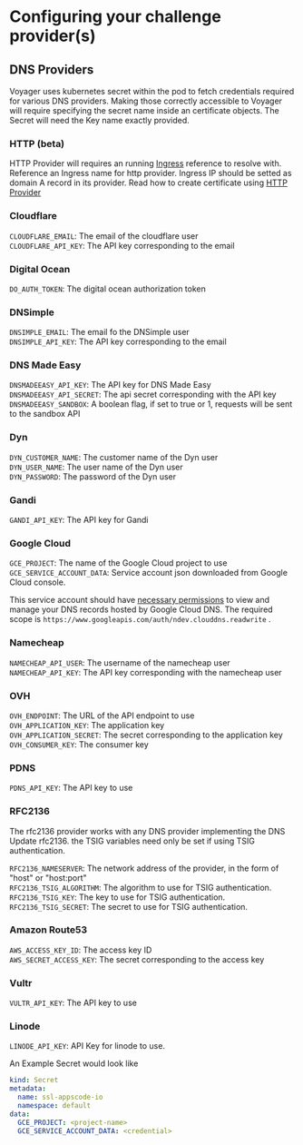 # Configuring your challenge provider(s)

## DNS Providers
Voyager uses kubernetes secret within the pod to fetch credentials required for various DNS providers.
Making those correctly accessible to Voyager will require specifying the secret name inside an certificate objects.
The Secret will need the Key name exactly provided.

### HTTP (beta)
HTTP Provider will requires an running [Ingress](/docs/user-guide/ingress) reference to resolve with.
Reference an Ingress name for http provider. Ingress IP should be setted as domain A record in its provider.
Read how to create certificate using [HTTP Provider](/docs/user-guide/certificate/create.md#create-certificate-with-http-provider)

### Cloudflare
`CLOUDFLARE_EMAIL`: The email of the cloudflare user <br>
`CLOUDFLARE_API_KEY`: The API key corresponding to the email <br>

### Digital Ocean
`DO_AUTH_TOKEN`: The digital ocean authorization token <br>

### DNSimple
`DNSIMPLE_EMAIL`: The email fo the DNSimple user <br>
`DNSIMPLE_API_KEY`: The API key corresponding to the email <br>

### DNS Made Easy
`DNSMADEEASY_API_KEY`: The API key for DNS Made Easy <br>
`DNSMADEEASY_API_SECRET`: The api secret corresponding with the API key <br>
`DNSMADEEASY_SANDBOX`: A boolean flag, if set to true or 1, requests will be sent to the sandbox API <br>

### Dyn
`DYN_CUSTOMER_NAME`: The customer name of the Dyn user <br>
`DYN_USER_NAME`: The user name of the Dyn user <br>
`DYN_PASSWORD`: The password of the Dyn user <br>

### Gandi
`GANDI_API_KEY`: The API key for Gandi <br>

### Google Cloud
`GCE_PROJECT`: The name of the Google Cloud project to use <br>
`GCE_SERVICE_ACCOUNT_DATA`: Service account json downloaded from Google Cloud console. <br>

This service account should have [necessary permissions](https://github.com/appscode/lego/blob/c6958564222a0451a58df1b4ecb5bc5da4e03aff/providers/dns/googlecloud/googlecloud.go#L44) to view and manage your DNS records hosted by Google Cloud DNS. The required scope is `https://www.googleapis.com/auth/ndev.clouddns.readwrite` .

### Namecheap
`NAMECHEAP_API_USER`: The username of the namecheap user <br>
`NAMECHEAP_API_KEY`: The API key corresponding with the namecheap user <br>

### OVH
`OVH_ENDPOINT`: The URL of the API endpoint to use <br>
`OVH_APPLICATION_KEY`: The application key <br>
`OVH_APPLICATION_SECRET`: The secret corresponding to the application key <br>
`OVH_CONSUMER_KEY`: The consumer key <br>

### PDNS
`PDNS_API_KEY`: The API key to use <br>

### RFC2136
The rfc2136 provider works with any DNS provider implementing the DNS Update rfc2136.
the TSIG variables need only be set if using TSIG authentication.

`RFC2136_NAMESERVER`: The network address of the provider, in the form of "host" or "host:port" <br>
`RFC2136_TSIG_ALGORITHM`: The algorithm to use for TSIG authentication. <br>
`RFC2136_TSIG_KEY`: The key to use for TSIG authentication. <br>
`RFC2136_TSIG_SECRET`: The secret to use for TSIG authentication. <br>

### Amazon Route53
`AWS_ACCESS_KEY_ID`: The access key ID <br>
`AWS_SECRET_ACCESS_KEY`: The secret corresponding to the access key <br>

### Vultr
`VULTR_API_KEY`: The API key to use <br>

### Linode
`LINODE_API_KEY`: API Key for linode to use. <br>

An Example Secret would look like
```yaml
kind: Secret
metadata:
  name: ssl-appscode-io
  namespace: default
data:
  GCE_PROJECT: <project-name>
  GCE_SERVICE_ACCOUNT_DATA: <credential>
```
